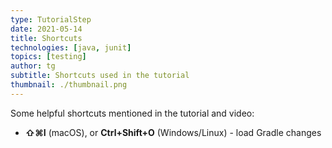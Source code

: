 ```yaml
---
type: TutorialStep
date: 2021-05-14
title: Shortcuts
technologies: [java, junit]
topics: [testing]
author: tg
subtitle: Shortcuts used in the tutorial
thumbnail: ./thumbnail.png
---
```


Some helpful shortcuts mentioned in the tutorial and video:

 - **⇧⌘I** (macOS), or **Ctrl+Shift+O** (Windows/Linux) - load Gradle changes
